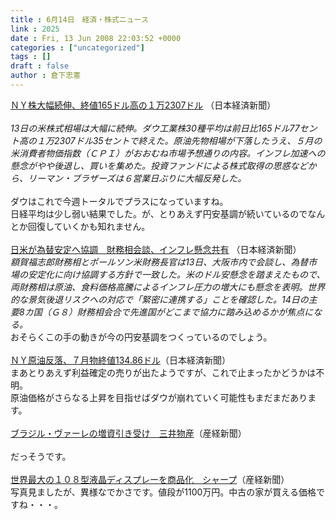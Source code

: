 ```yaml
---
title : 6月14日　経済・株式ニュース
link : 2025
date : Fri, 13 Jun 2008 22:03:52 +0000
categories : ["uncategorized"]
tags : []
draft : false
author : 倉下忠憲
---
```


<A HREF="http://www.nikkei.co.jp/news/main/20080614AT3L1400114062008.html" TARGET="_blank">ＮＹ株大幅続伸、終値165ドル高の１万2307ドル</A> （日本経済新聞）<BR><BR><I>13日の米株式相場は大幅に続伸。ダウ工業株30種平均は前日比165ドル77セント高の１万2307ドル35セントで終えた。原油先物相場が下落したうえ、５月の米消費者物価指数（ＣＰＩ）がおおむね市場予想通りの内容。インフレ加速への懸念がやや後退し、買いを集めた。投資ファンドによる株式取得の思惑などから、リーマン・ブラザーズは６営業日ぶりに大幅反発した。 </I><BR><BR>ダウはこれで今週トータルでプラスになっていますね。<BR>日経平均は少し弱い結果でした。が、とりあえず円安基調が続いているのでなんとか回復していくかも知れません。<BR><BR><A HREF="http://www.nikkei.co.jp/news/main/20080614AT3S1302G13062008.html" TARGET="_blank">日米が為替安定へ協調　財務相会談、インフレ懸念共有</A> （日本経済新聞）<BR><I>額賀福志郎財務相とポールソン米財務長官は13日、大阪市内で会談し、為替市場の安定化に向け協調する方針で一致した。米のドル安懸念を踏まえたもので、両財務相は原油、食料価格高騰によるインフレ圧力の増大にも懸念を表明。世界的な景気後退リスクへの対応で「緊密に連携する」ことを確認した。14日の主要8カ国（Ｇ８）財務相会合で先進国がどこまで協力に踏み込めるかが焦点になる。 </I><BR>おそらくこの手の動きが今の円安基調をつくっているのでしょう。<BR><BR><A HREF="http://www.nikkei.co.jp/news/kaigai/20080614ATQ2INYPC14062008.html" TARGET="_blank">ＮＹ原油反落、７月物終値134.86ドル</A>（日本経済新聞）<BR>まあとりあえず利益確定の売りが出たようですが、これで止まったかどうかは不明。<BR>原油価格がさらなる上昇を目指せばダウが崩れていく可能性もまだまだあります。<BR><BR><A HREF="http://sankei.jp.msn.com/economy/business/080613/biz0806132031015-n1.htm" TARGET="_blank">ブラジル・ヴァーレの増資引き受け　三井物産</A>（産経新聞）<BR><BR>だっそうです。<BR><BR><A HREF="http://sankei.jp.msn.com/economy/business/080613/biz0806132031016-n1.htm" TARGET="_blank">世界最大の１０８型液晶ディスプレーを商品化　シャープ</A>（産経新聞）<BR>写真見ましたが、異様なでかさです。値段が1100万円。中古の家が買える価格ですね・・・。<br><br>
